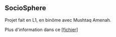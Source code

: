 ## SocioSphere

Projet fait en L1, en binôme avec Mushtaq Amenah.

Plus d'information dans ce [[fichier]](Projet_presentation.odt)
